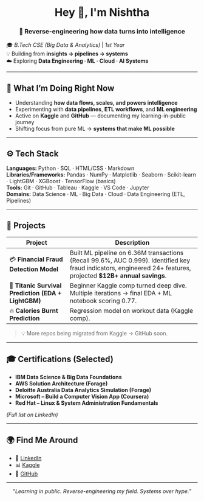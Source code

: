 <h1 align="center">Hey 👋, I'm Nishtha</h1>
<h3 align="center">🚀 Reverse-engineering how data turns into intelligence</h3>

🎓 *B.Tech CSE (Big Data & Analytics)* | *1st Year*  
💡 Building from **insights → pipelines → systems**  
☁️ Exploring **Data Engineering · ML · Cloud · AI Systems**  

---

## 🧠 What I’m Doing Right Now

- Understanding **how data flows, scales, and powers intelligence**  
- Experimenting with **data pipelines**, **ETL workflows**, and **ML engineering**  
- Active on **Kaggle** and **GitHub** — documenting my learning-in-public journey  
- Shifting focus from pure ML → **systems that make ML possible**

---

## ⚙️ Tech Stack

**Languages:** Python · SQL · HTML/CSS · Markdown  
**Libraries/Frameworks:** Pandas · NumPy · Matplotlib · Seaborn · Scikit-learn · LightGBM · XGBoost · TensorFlow (basics)  
**Tools:** Git · GitHub · Tableau · Kaggle · VS Code · Jupyter  
**Domains:** Data Science · ML · Big Data · Cloud · Data Engineering (ETL, Pipelines)

---

## 🧩 Projects  

| Project | Description |
|---------|-------------|
| 💳 **Financial Fraud Detection Model** | Built ML pipeline on 6.36M transactions (Recall 99.6%, AUC 0.999). Identified key fraud indicators, engineered 24+ features, projected **$12B+ annual savings**. |
| 🚢 **Titanic Survival Prediction (EDA + LightGBM)** | Beginner Kaggle comp turned deep dive. Multiple iterations → final EDA + ML notebook scoring 0.77. |
| 🔥 **Calories Burnt Prediction** | Regression model on workout data (Kaggle comp). |

> 💡 More repos being migrated from Kaggle → GitHub soon.   

---

## 🎓 Certifications (Selected)

- **IBM Data Science & Big Data Foundations**  
- **AWS Solution Architecture (Forage)**  
- **Deloitte Australia Data Analytics Simulation (Forage)**  
- **Microsoft – Build a Computer Vision App (Coursera)**  
- **Red Hat – Linux & System Administration Fundamentals**

*(Full list on LinkedIn)*

---

## 🌍 Find Me Around

- 🧠 [LinkedIn](https://www.linkedin.com/in/nishtha711/)  
- 📊 [Kaggle](https://www.kaggle.com/nishtha711)  
- 💾 [GitHub](https://github.com/nishtha711)  

---

<p align="center">
  <i>“Learning in public. Reverse-engineering my field. Systems over hype.”</i>
</p>
